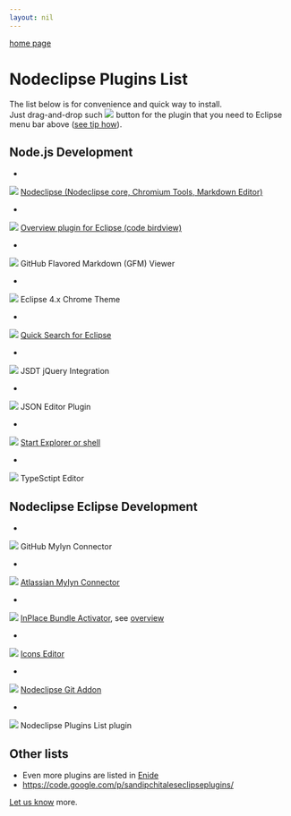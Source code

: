 ```yaml
---
layout: nil
---
```


[home page](/)

# Nodeclipse Plugins List

The list below is for convenience and quick way to install.  
Just drag-and-drop such <img src="http://marketplace.eclipse.org/sites/all/modules/custom/marketplace/images/installbutton.png">
 button for the plugin that you need to Eclipse menu bar above ([see tip how](/img/how-drap-an-drop-to-install.png)).

## Node.js Development

- <a href="http://marketplace.eclipse.org/marketplace-client-intro?mpc_install=759140">
<img src="http://marketplace.eclipse.org/sites/all/modules/custom/marketplace/images/installbutton.png"></a>
[Nodeclipse (Nodeclipse core, Chromium Tools, Markdown Editor)](http://www.nodeclipse.org)
- <a href="http://marketplace.eclipse.org/marketplace-client-intro?mpc_install=687236" class="drag">
<img src="http://marketplace.eclipse.org/sites/all/modules/custom/marketplace/images/installbutton.png"></a>
[Overview plugin for Eclipse (code birdview)](http://marketplace.eclipse.org/node/687236)
- <a href="http://marketplace.eclipse.org/marketplace-client-intro?mpc_install=900708">
<img src="http://marketplace.eclipse.org/sites/all/modules/custom/marketplace/images/installbutton.png"></a>
GitHub Flavored Markdown (GFM) Viewer
- <a href="http://marketplace.eclipse.org/marketplace-client-intro?mpc_install=339851">
<img src="http://marketplace.eclipse.org/sites/all/modules/custom/marketplace/images/installbutton.png"></a>
Eclipse 4.x Chrome Theme
- <a href="http://marketplace.eclipse.org/marketplace-client-intro?mpc_install=993512">
<img src="http://marketplace.eclipse.org/sites/all/modules/custom/marketplace/images/installbutton.png"></a>
[Quick Search for Eclipse](http://marketplace.eclipse.org/content/quick-search-eclipse)
- <a href="http://marketplace.eclipse.org/marketplace-client-intro?mpc_install=58952">
<img src="http://marketplace.eclipse.org/sites/all/modules/custom/marketplace/images/installbutton.png"></a>
JSDT jQuery Integration
- <a href="http://marketplace.eclipse.org/marketplace-client-intro?mpc_install=945">
<img src="http://marketplace.eclipse.org/sites/all/modules/custom/marketplace/images/installbutton.png"></a>
JSON Editor Plugin
- <a href="http://marketplace.eclipse.org/marketplace-client-intro?mpc_install=641101">
<img src="https://marketplace.eclipse.org/sites/all/modules/custom/marketplace/images/installbutton.png"/></a>
[Start Explorer or shell](http://marketplace.eclipse.org/node/641101)
- <a href="http://marketplace.eclipse.org/marketplace-client-intro?mpc_install=1060522" class="drag">
<img src="http://marketplace.eclipse.org/sites/all/modules/custom/marketplace/images/installbutton.png"></a>
TypeSctipt Editor

## Nodeclipse Eclipse Development

- <a href="http://marketplace.eclipse.org/marketplace-client-intro?mpc_install=1147">
<img src="http://marketplace.eclipse.org/sites/all/modules/custom/marketplace/images/installbutton.png"></a>
GitHub Mylyn Connector
- <a href="http://marketplace.eclipse.org/marketplace-client-intro?mpc_install=950">
<img src="http://marketplace.eclipse.org/sites/all/modules/custom/marketplace/images/installbutton.png"></a>
[Atlassian Mylyn Connector](http://marketplace.eclipse.org/content/atlassian-connector-eclipse)
- <a href="http://marketplace.eclipse.org/marketplace-client-intro?mpc_install=485277">
<img src="http://marketplace.eclipse.org/sites/all/modules/custom/marketplace/images/installbutton.png"></a>
[InPlace Bundle Activator](http://marketplace.eclipse.org/content/inplace-bundle-activator), see [overview](http://javatime.no/blog/inplace-activator-overview/)
- <a href="http://marketplace.eclipse.org/marketplace-client-intro?mpc_install=322221">
<img src="http://marketplace.eclipse.org/sites/all/modules/custom/marketplace/images/installbutton.png"></a>
[Icons Editor](http://code.google.com/a/eclipselabs.org/p/eclipse-icons-editor/)
- <a href="http://marketplace.eclipse.org/marketplace-client-intro?mpc_install=1076754">
<img src="http://marketplace.eclipse.org/sites/all/modules/custom/marketplace/images/installbutton.png"></a>
[Nodeclipse Git Addon](http://www.nodeclipse.org/git/addon/)
- <a href="http://marketplace.eclipse.org/marketplace-client-intro?mpc_install=1084253">
<img src="http://marketplace.eclipse.org/sites/all/modules/custom/marketplace/images/installbutton.png"></a>
Nodeclipse Plugins List plugin

## Other lists

- Even more plugins are listed in [Enide](http://marketplace.eclipse.org/content/enide-eclipse-nodejs-ide)
- <https://code.google.com/p/sandipchitaleseclipseplugins/>

[Let us know](/community) more.



